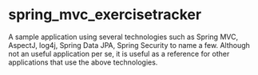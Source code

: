 # spring_mvc_exercisetracker
A sample application using several technologies such as Spring MVC, AspectJ, log4j, Spring Data JPA, Spring Security to name a few. Although not an useful application per se, it is useful as a reference for other applications that use the above technologies. 
